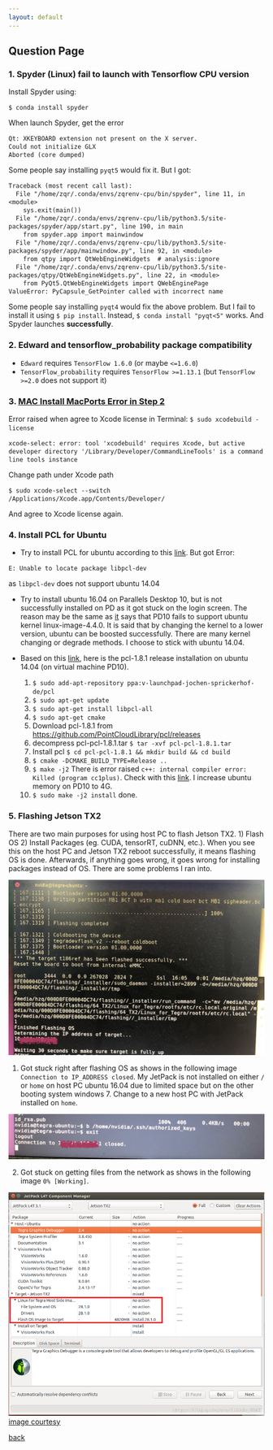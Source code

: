 ```yaml
---
layout: default
---
```


## Question Page
### 1. Spyder (Linux) fail to launch with Tensorflow CPU version
Install Spyder using:
```
$ conda install spyder
```
When launch Spyder, get the error
```
Qt: XKEYBOARD extension not present on the X server.
Could not initialize GLX
Aborted (core dumped)
```
Some people say installing `pyqt5` would fix it. But I got:
```
Traceback (most recent call last):
  File "/home/zqr/.conda/envs/zqrenv-cpu/bin/spyder", line 11, in <module>
    sys.exit(main())
  File "/home/zqr/.conda/envs/zqrenv-cpu/lib/python3.5/site-packages/spyder/app/start.py", line 190, in main
    from spyder.app import mainwindow
  File "/home/zqr/.conda/envs/zqrenv-cpu/lib/python3.5/site-packages/spyder/app/mainwindow.py", line 92, in <module>
    from qtpy import QtWebEngineWidgets  # analysis:ignore
  File "/home/zqr/.conda/envs/zqrenv-cpu/lib/python3.5/site-packages/qtpy/QtWebEngineWidgets.py", line 22, in <module>
    from PyQt5.QtWebEngineWidgets import QWebEnginePage
ValueError: PyCapsule_GetPointer called with incorrect name
```
Some people say installing `pyqt4` would fix the above problem. But I fail to install it using `$ pip install`.
Instead, `$ conda install "pyqt<5"` works.
And Spyder launches **successfully**.

### 2. Edward and tensorflow_probability package compatibility
*  `Edward` requires `TensorFlow 1.6.0` (or maybe `<=1.6.0`)
*  `TensorFlow_probability` requires `TensorFlow >=1.13.1` (but `TensorFlow >=2.0` does not support it)

### 3. [MAC Install MacPorts Error in Step 2](https://www.macports.org/install.php)
Error raised when agree to Xcode license in Terminal: `$ sudo xcodebuild -license`
```
xcode-select: error: tool 'xcodebuild' requires Xcode, but active developer directory '/Library/Developer/CommandLineTools' is a command line tools instance
```
Change path under Xcode path
```
$ sudo xcode-select --switch /Applications/Xcode.app/Contents/Developer/
```
And agree to Xcode license again.

### 4. Install PCL for Ubuntu
* Try to install PCL for ubuntu according to this [link](https://github.com/udacity/SFND_Lidar_Obstacle_Detection). But got Error:
```
E: Unable to locate package libpcl-dev
```
as `libpcl-dev` does not support ubuntu 14.04

* Try to install ubuntu 16.04 on Parallels Desktop 10, but is not successfully installed on PD as it got stuck on the login screen. The reason may be the same as [it](https://blog.csdn.net/a545905403/article/details/79174718) says that PD10 fails to support ubuntu kernel linux-image-4.4.0. It is said that by changing the kernel to a lower version, ubuntu can be boosted successfully. There are many kernel changing or degrade methods. I choose to stick with ubuntu 14.04.

* Based on this [link](https://blog.csdn.net/mush_room/article/details/78339578), here is the pcl-1.8.1 release installation on ubuntu 14.04 (on virtual machine PD10).

  1. `$ sudo add-apt-repository ppa:v-launchpad-jochen-sprickerhof-de/pcl`
  2. `$ sudo apt-get update`
  3. `$ sudo apt-get install libpcl-all`
  4. `$ sudo apt-get cmake`
  5. Download pcl-1.8.1 from <https://github.com/PointCloudLibrary/pcl/releases>
  6. decompress pcl-pcl-1.8.1.tar `$ tar -xvf pcl-pcl-1.8.1.tar`
  7. Install pcl `$ cd pcl-pcl-1.8.1 && mkdir build && cd build`
  8. `$ cmake -DCMAKE_BUILD_TYPE=Release ..`
  9. `$ make -j2`
    There is error raised `c++: internal compiler error: Killed (program cc1plus)`. Check with this [link](https://stackoverflow.com/questions/30887143/make-j-8-g-internal-compiler-error-killed-program-cc1plus). I increase ubuntu memory on PD10 to 4G.
  10. `$ sudo make -j2 install` done.

### 5. Flashing Jetson TX2
There are two main purposes for using host PC to flash Jetson TX2. 1) Flash OS 2) Install Packages (eg. CUDA, tensorRT, cuDNN, etc.). When you see this on the host PC and Jetson TX2 reboot successfully, it means flashing OS is done. Afterwards, if anything goes wrong, it goes wrong for installing packages instead of OS. There are some problems I ran into.

![flashing successfully](/assets/img/jetson/flashing_done.JPG)

  1. Got stuck right after flashing OS as shows in the following image `Connection to IP_ADDRESS closed`. My JetPack is not installed on either `/` or `home` on host PC ubuntu 16.04 due to limited space but on the other booting system windows 7. Change to a new host PC with JetPack installed on `home`.

![not enough memory](/assets/img/jetson/not_enough_memory.JPG)

  2. Got stuck on getting files from the network as shows in the following image `0% [Working]`.

![only install packages](/assets/img/jetson/flashing.png)
[image courtesy](https://blog.csdn.net/Code_Mart/article/details/82153931)

[back](./)
